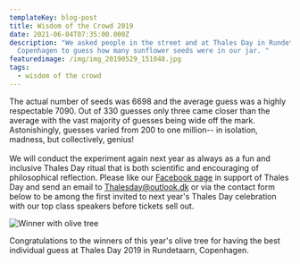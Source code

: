 ```yaml
---
templateKey: blog-post
title: Wisdom of the Crowd 2019
date: 2021-06-04T07:35:00.000Z
description: "We asked people in the street and at Thales Day in Rundetaarn,
  Copenhagen to guess how many sunflower seeds were in our jar. "
featuredimage: /img/img_20190529_151048.jpg
tags:
  - wisdom of the crowd
---
```

The actual number of seeds was 6698 and the average guess was a highly respectable 7090. Out of 330 guesses only three came closer than the average with the vast majority of guesses being wide off the mark. Astonishingly, guesses varied from 200 to one million-- in isolation, madness, but collectively, genius!\
\
We will conduct the experiment again next year as always as a fun and inclusive Thales Day ritual that is both scientific and encouraging of philosophical reflection. Please like our [Facebook page](https://m.facebook.com/traditionofphilosophyandscience/) in support of Thales Day and send an email to Thalesday@outlook.dk or via the contact form below to be among the first invited to next year's Thales Day celebration with our top class speakers before tickets sell out.

![Winner with olive tree](/img/img_20190529_151048.jpg)



Congratulations to the winners of this year's olive tree for having the best individual guess at Thales Day 2019 in Rundetaarn, Copenhagen.